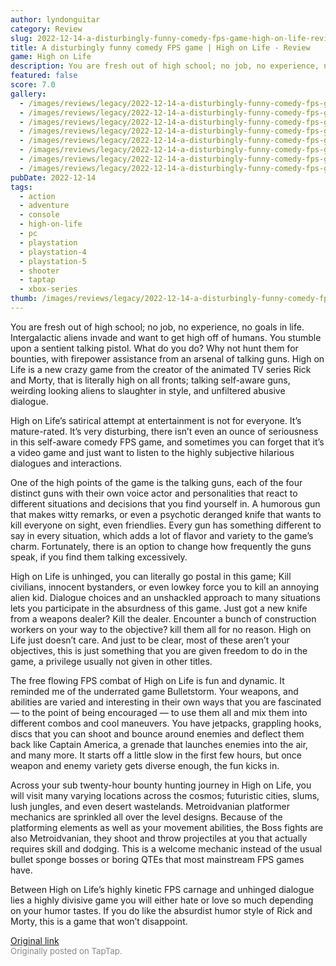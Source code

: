 ```yaml
---
author: lyndonguitar
category: Review
slug: 2022-12-14-a-disturbingly-funny-comedy-fps-game-high-on-life-review
title: A disturbingly funny comedy FPS game | High on Life - Review
game: High on Life
description: You are fresh out of high school; no job, no experience, no goals in life. Intergalactic aliens invade and want to get high off of humans. You stumble upon a sentient talking pistol. What do you do? Why not hunt them for bounties, with firepower assistance from an arsenal of talking guns. High on Life is a new crazy game from the creator of the animated TV series Rick and Morty, that is literally high on all fronts; talking self-aware guns, weirding looking aliens to slaughter in style, and unfiltered abusive dialogue.
featured: false
score: 7.0
gallery:
  - /images/reviews/legacy/2022-12-14-a-disturbingly-funny-comedy-fps-game--high-on-life---review-0.avif
  - /images/reviews/legacy/2022-12-14-a-disturbingly-funny-comedy-fps-game--high-on-life---review-1.avif
  - /images/reviews/legacy/2022-12-14-a-disturbingly-funny-comedy-fps-game--high-on-life---review-2.avif
  - /images/reviews/legacy/2022-12-14-a-disturbingly-funny-comedy-fps-game--high-on-life---review-3.avif
  - /images/reviews/legacy/2022-12-14-a-disturbingly-funny-comedy-fps-game--high-on-life---review-4.avif
  - /images/reviews/legacy/2022-12-14-a-disturbingly-funny-comedy-fps-game--high-on-life---review-5.avif
  - /images/reviews/legacy/2022-12-14-a-disturbingly-funny-comedy-fps-game--high-on-life---review-6.avif
  - /images/reviews/legacy/2022-12-14-a-disturbingly-funny-comedy-fps-game--high-on-life---review-7.avif
pubDate: 2022-12-14
tags:
  - action
  - adventure
  - console
  - high-on-life
  - pc
  - playstation
  - playstation-4
  - playstation-5
  - shooter
  - taptap
  - xbox-series
thumb: /images/reviews/legacy/2022-12-14-a-disturbingly-funny-comedy-fps-game--high-on-life---review-0.avif
---
```


You are fresh out of high school; no job, no experience, no goals in life. Intergalactic aliens invade and want to get high off of humans. You stumble upon a sentient talking pistol. What do you do? Why not hunt them for bounties, with firepower assistance from an arsenal of talking guns. High on Life is a new crazy game from the creator of the animated TV series Rick and Morty, that is literally high on all fronts; talking self-aware guns, weirding looking aliens to slaughter in style, and unfiltered abusive dialogue.

High on Life’s satirical attempt at entertainment is not for everyone. It’s mature-rated. It’s very disturbing, there isn’t even an ounce of seriousness in this self-aware comedy FPS game, and sometimes you can forget that it’s a video game and just want to listen to the highly subjective hilarious dialogues and interactions.

One of the high points of the game is the talking guns, each of the four distinct guns with their own voice actor and personalities that react to different situations and decisions that you find yourself in. A humorous gun that makes witty remarks, or even a psychotic deranged knife that wants to kill everyone on sight, even friendlies. Every gun has something different to say in every situation, which adds a lot of flavor and variety to the game’s charm. Fortunately, there is an option to change how frequently the guns speak, if you find them talking excessively.

High on Life is unhinged, you can literally go postal in this game; Kill civilians, innocent bystanders, or even lowkey force you to kill an annoying alien kid. Dialogue choices and an unshackled approach to many situations lets you participate in the absurdness of this game. Just got a new knife from a weapons dealer? Kill the dealer. Encounter a bunch of construction workers on your way to the objective? kill them all for no reason. High on Life just doesn’t care. And just to be clear, most of these aren’t your objectives, this is just something that you are given freedom to do in the game, a privilege usually not given in other titles.

The free flowing FPS combat of High on Life is fun and dynamic. It reminded me of the underrated game Bulletstorm. Your weapons, and abilities are varied and interesting in their own ways that you are fascinated — to the point of being encouraged — to use them all and mix them into different combos and cool maneuvers. You have jetpacks, grappling hooks, discs that you can shoot and bounce around enemies and deflect them back like Captain America, a grenade that launches enemies into the air, and many more. It starts off a little slow in the first few hours, but once weapon and enemy variety gets diverse enough, the fun kicks in.

Across your sub twenty-hour bounty hunting journey in High on Life, you will visit many varying locations across the cosmos; futuristic cities, slums, lush jungles, and even desert wastelands. Metroidvanian platformer mechanics are sprinkled all over the level designs.  Because of the platforming elements as well as your movement abilities, the Boss fights are also Metroidvanian, they shoot and throw projectiles at you that actually requires skill and dodging. This is a welcome mechanic instead of the usual bullet sponge bosses or boring QTEs that most mainstream FPS games have.

Between High on Life’s highly kinetic FPS carnage and unhinged dialogue lies a highly divisive game you will either hate or love so much depending on your humor tastes. If you do like the absurdist humor style of Rick and Morty, this is a game that won’t disappoint.

[Original link](https://www.taptap.io/post/3735391)<br><span style="font-size: 0.95em; color: #888;">Originally posted on TapTap.</span>